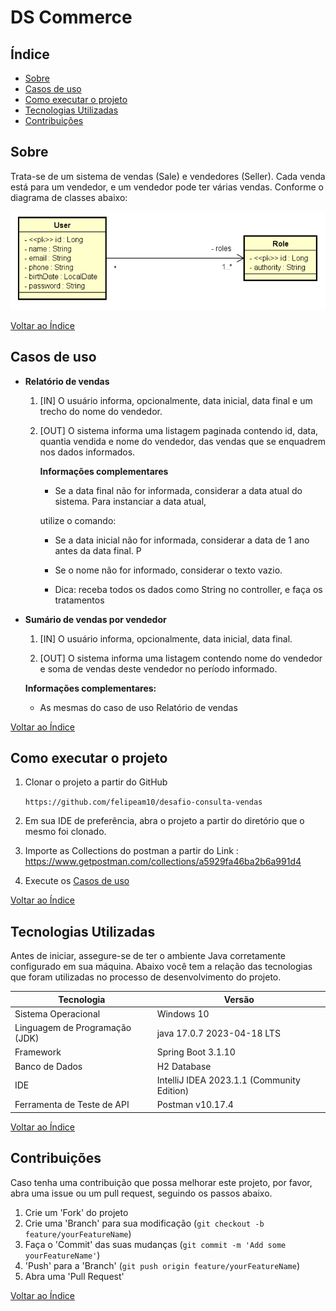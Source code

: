 <div align="left">
  <h1><strong>DS Commerce</strong></h1>
</div>

## Índice

- [Sobre](#sobre)
- [Casos de uso](#casos-de-uso)
- [Como executar o projeto](#como-executar-o-projeto)
- [Tecnologias Utilizadas](#tecnologias-utilizadas)
- [Contribuições](#contribuições-)

## Sobre

Trata-se de um sistema de vendas (Sale) e vendedores (Seller). Cada venda está para um vendedor, e um
vendedor pode ter várias vendas. Conforme o diagrama de classes abaixo:

<div align="center">
  <img src="src/main/resources/img/user-role.png" alt="Diagrama de Classes">
</div>

[Voltar ao Índice](#índice)

## Casos de uso

- **Relatório de vendas**

    1. [IN] O usuário informa, opcionalmente, data inicial, data final e um trecho do nome do vendedor.

    2. [OUT] O sistema informa uma listagem paginada contendo id, data, quantia vendida e nome do
       vendedor, das vendas que se enquadrem nos dados informados.

       **Informações complementares**

        -  Se a data final não for informada, considerar a data atual do sistema. Para instanciar a data atual,

       utilize o comando:

        - Se a data inicial não for informada, considerar a data de 1 ano antes da data final. P

        - Se o nome não for informado, considerar o texto vazio.

        - Dica: receba todos os dados como String no controller, e faça os tratamentos



- **Sumário de vendas por vendedor**

    1. [IN] O usuário informa, opcionalmente, data inicial, data final.

    2. [OUT] O sistema informa uma listagem contendo nome do vendedor e soma de vendas deste vendedor
       no período informado.

  **Informações complementares:**

    -  As mesmas do caso de uso Relatório de vendas

[Voltar ao Índice](#índice)

## Como executar o projeto

1. Clonar o projeto a partir do GitHub

   ````https://github.com/felipeam10/desafio-consulta-vendas````

2. Em sua IDE de preferência, abra o projeto a partir do diretório que o mesmo foi clonado. 

3. Importe as Collections do postman a partir do Link : https://www.getpostman.com/collections/a5929fa46ba2b6a991d4

4. Execute os [Casos de uso](#casos-de-uso)

[Voltar ao Índice](#índice)

## Tecnologias Utilizadas

Antes de iniciar, assegure-se de ter o ambiente Java corretamente configurado em sua máquina. Abaixo você tem a relação das tecnologias que foram utilizadas no processo de desenvolvimento do projeto.

| Tecnologia                  | Versão                                     |
| --------------------------- |--------------------------------------------|
| Sistema Operacional         | Windows 10                                 |
| Linguagem de Programação (JDK) | java 17.0.7 2023-04-18 LTS                 
| Framework                   | Spring Boot 3.1.10                         |
| Banco de Dados              | H2 Database                                |
| IDE                         | IntelliJ IDEA 2023.1.1 (Community Edition) |
| Ferramenta de Teste de API  | Postman v10.17.4                           |

[Voltar ao Índice](#índice)

## Contribuições 

Caso tenha uma contribuição que possa melhorar este projeto, por favor, abra uma issue ou um pull request, seguindo os passos abaixo.

1. Crie um 'Fork' do projeto
2. Crie uma 'Branch' para sua modificação (`git checkout -b feature/yourFeatureName`)
3. Faça o 'Commit' das suas mudanças (`git commit -m 'Add some yourFeatureName'`)
4. 'Push' para a 'Branch' (`git push origin feature/yourFeatureName`)
5. Abra uma 'Pull Request'

[Voltar ao Índice](#índice)